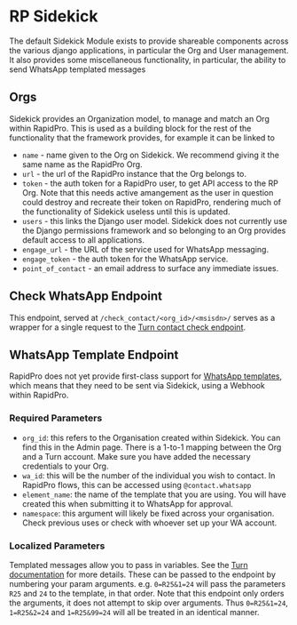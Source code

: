 # RP Sidekick
The default Sidekick Module exists to provide shareable components across the various django applications, in particular the Org and User management. It also provides some miscellaneous functionality, in particular, the ability to send WhatsApp templated messages

## Orgs
Sidekick provides an Organization model, to manage and match an Org within RapidPro. This is used as a building block for the rest of the functionality that the framework provides, for example it can be linked to

- `name` - name given to the Org on Sidekick. We recommend giving it the same name as the RapidPro Org.
- `url` - the url of the RapidPro instance that the Org belongs to.
- `token` - the auth token for a RapidPro user, to get API access to the RP Org. Note that this needs active amangement as the user in question could destroy and recreate their token on RapidPro, rendering much of the functionality of Sidekick useless until this is updated.
- `users` - this links the Django user model. Sidekick does not currently use the Django permissions framework and so belonging to an Org provides default access to all applications.
- `engage_url` - the URL of the service used for WhatsApp messaging.
- `engage_token` - the auth token for the WhatsApp service.
- `point_of_contact` - an email address to surface any immediate issues.

## Check WhatsApp Endpoint
This endpoint, served at `/check_contact/<org_id>/<msisdn>/` serves as a wrapper for a single request to the [Turn contact check endpoint](https://whatsapp.praekelt.org/docs/index.html#contacts).

## WhatsApp Template Endpoint
RapidPro does not yet provide first-class support for [WhatsApp templates](https://whatsapp.praekelt.org/docs/index.html#templated-messages), which means that they need to be sent via Sidekick, using a Webhook within RapidPro.

### Required Parameters
- `org_id`: this refers to the Organisation created within Sidekick. You can find this in the Admin page. There is a 1-to-1 mapping between the Org and a Turn account. Make sure you have added the necessary credentials to your Org.
- `wa_id`: this will be the number of the individual you wish to contact. In RapidPro flows, this can be accessed using `@contact.whatsapp`
- `element_name`: the name of the template that you are using. You will have created this when submitting it to WhatsApp for approval.
- `namespace`: this argument will likely be fixed across your organisation. Check previous uses or check with whoever set up your WA account.

### Localized Parameters
Templated messages allow you to pass in variables. See the [Turn documentation](https://whatsapp.praekelt.org/docs/index.html#localizable-parameters-for-templated-messages) for more details. These can be passed to the endpoint by numbering your param arguments. e.g. `0=R25&1=24` will pass the parameters `R25` and `24` to the template, in that order.
Note that this endpoint only orders the arguments, it does not attempt to skip over arguments. Thus `0=R25&1=24`, `1=R25&2=24` and `1=R25&99=24` will all be treated in an identical manner.
